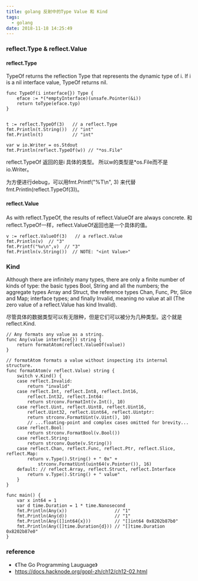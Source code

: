 ```yaml
---
title: golang 反射中的Type Value 和 Kind
tags:
  - golang
date: 2018-11-18 14:25:49
---
```




### reflect.Type & reflect.Value

#### reflect.Type

TypeOf returns the reflection Type that represents the dynamic type of i.  If i is a nil interface value, TypeOf returns nil.

```golang
func TypeOf(i interface{}) Type {
	eface := *(*emptyInterface)(unsafe.Pointer(&i))
	return toType(eface.typ)
}
```

```golang

t := reflect.TypeOf(3)   // a reflect.Type
fmt.Println(t.String())  // "int"
fmt.Println(t)           // "int"

var w io.Writer = os.Stdout
fmt.Println(reflect.TypeOf(w)) // "*os.File"

```

reflect.TypeOf 返回的是i 具体的类型。 所以w的类型是*os.File而不是io.Writer。

为方便进行debug，可以用fmt.Printf("%T\n", 3) 来代替 fmt.Println(reflect.TypeOf(3))。

#### reflect.Value

As with reflect.TypeOf, the results of reflect.ValueOf are always concrete. 和reflect.TypeOf一样，reflect.ValueOf返回也是一个具体的值。

``` golang
v := reflect.ValueOf(3)   // a reflect.Value
fmt.Println(v)  // "3"
fmt.Printf("%v\n",v)  // "3"
fmt.Println(v.String())  // NOTE: "<int Value>"

```

### Kind

Although there are infinitely many types, there are only a finite number of kinds of type: the basic types Bool, String and all the numbers; the aggregate types Array and Struct, the reference types Chan, Func, Ptr, Slice and Map; interface types; and finally Invalid, meaning no value at all (The zero value of a reflect.Value has kind Invalid).

尽管具体的数据类型可以有无限种，但是它们可以被分为几种类型。这个就是reflect.Kind.

```golang
// Any formats any value as a string.
func Any(value interface{}) string {
	return formatAtom(reflect.ValueOf(value))
}

// formatAtom formats a value without inspecting its internal structure.
func formatAtom(v reflect.Value) string {
	switch v.Kind() {
	case reflect.Invalid:
		return "invalid"
	case reflect.Int, reflect.Int8, reflect.Int16,
		reflect.Int32, reflect.Int64:
		return strconv.FormatInt(v.Int(), 10)
	case reflect.Uint, reflect.Uint8, reflect.Uint16,
		reflect.Uint32, reflect.Uint64, reflect.Uintptr:
		return strconv.FormatUint(v.Uint(), 10)
		// ...floating-point and complex cases omitted for brevity...
	case reflect.Bool:
		return strconv.FormatBool(v.Bool())
	case reflect.String:
		return strconv.Quote(v.String())
	case reflect.Chan, reflect.Func, reflect.Ptr, reflect.Slice, reflect.Map:
		return v.Type().String() + " 0x" +
			strconv.FormatUint(uint64(v.Pointer()), 16)
	default: // reflect.Array, reflect.Struct, reflect.Interface
		return v.Type().String() + " value"
	}
}

func main() {
	var x int64 = 1
	var d time.Duration = 1 * time.Nanosecond
	fmt.Println(Any(x))                  // "1"
	fmt.Println(Any(d))                  // "1"
	fmt.Println(Any([]int64{x}))         // "[]int64 0x8202b87b0"
	fmt.Println(Any([]time.Duration{d})) // "[]time.Duration 0x8202b87e0"
}
```


### reference
* 《The Go Programming Lauguage》
* https://docs.hacknode.org/gopl-zh/ch12/ch12-02.html

